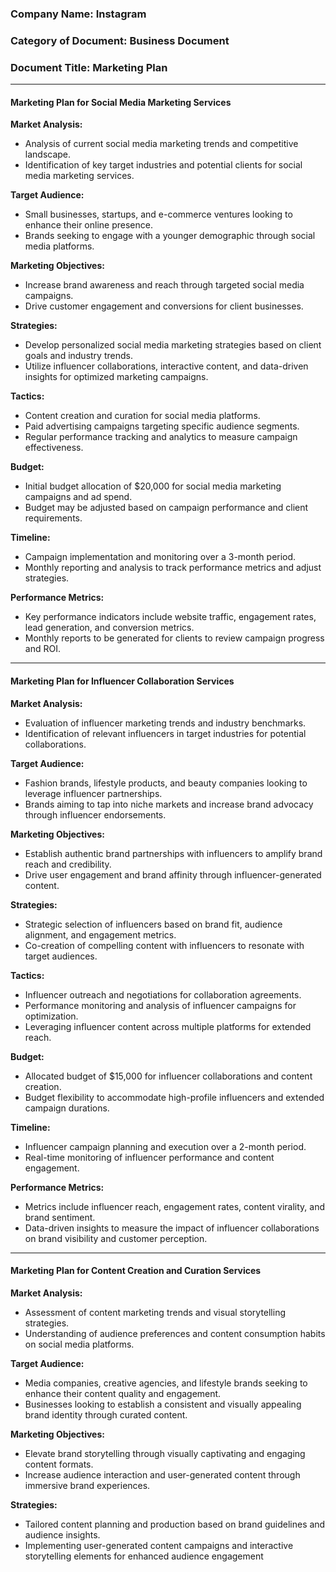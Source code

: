 
### Company Name: Instagram
### Category of Document: Business Document
### Document Title: Marketing Plan

---

#### **Marketing Plan for Social Media Marketing Services**

**Market Analysis:**
- Analysis of current social media marketing trends and competitive landscape.
- Identification of key target industries and potential clients for social media marketing services.

**Target Audience:**
- Small businesses, startups, and e-commerce ventures looking to enhance their online presence.
- Brands seeking to engage with a younger demographic through social media platforms.

**Marketing Objectives:**
- Increase brand awareness and reach through targeted social media campaigns.
- Drive customer engagement and conversions for client businesses.

**Strategies:**
- Develop personalized social media marketing strategies based on client goals and industry trends.
- Utilize influencer collaborations, interactive content, and data-driven insights for optimized marketing campaigns.

**Tactics:**
- Content creation and curation for social media platforms.
- Paid advertising campaigns targeting specific audience segments.
- Regular performance tracking and analytics to measure campaign effectiveness.

**Budget:**
- Initial budget allocation of $20,000 for social media marketing campaigns and ad spend.
- Budget may be adjusted based on campaign performance and client requirements.

**Timeline:**
- Campaign implementation and monitoring over a 3-month period.
- Monthly reporting and analysis to track performance metrics and adjust strategies.

**Performance Metrics:**
- Key performance indicators include website traffic, engagement rates, lead generation, and conversion metrics.
- Monthly reports to be generated for clients to review campaign progress and ROI.

---

#### **Marketing Plan for Influencer Collaboration Services**

**Market Analysis:**
- Evaluation of influencer marketing trends and industry benchmarks.
- Identification of relevant influencers in target industries for potential collaborations.

**Target Audience:**
- Fashion brands, lifestyle products, and beauty companies looking to leverage influencer partnerships.
- Brands aiming to tap into niche markets and increase brand advocacy through influencer endorsements.

**Marketing Objectives:**
- Establish authentic brand partnerships with influencers to amplify brand reach and credibility.
- Drive user engagement and brand affinity through influencer-generated content.

**Strategies:**
- Strategic selection of influencers based on brand fit, audience alignment, and engagement metrics.
- Co-creation of compelling content with influencers to resonate with target audiences.

**Tactics:**
- Influencer outreach and negotiations for collaboration agreements.
- Performance monitoring and analysis of influencer campaigns for optimization.
- Leveraging influencer content across multiple platforms for extended reach.

**Budget:**
- Allocated budget of $15,000 for influencer collaborations and content creation.
- Budget flexibility to accommodate high-profile influencers and extended campaign durations.

**Timeline:**
- Influencer campaign planning and execution over a 2-month period.
- Real-time monitoring of influencer performance and content engagement.

**Performance Metrics:**
- Metrics include influencer reach, engagement rates, content virality, and brand sentiment.
- Data-driven insights to measure the impact of influencer collaborations on brand visibility and customer perception.

---

#### **Marketing Plan for Content Creation and Curation Services**

**Market Analysis:**
- Assessment of content marketing trends and visual storytelling strategies.
- Understanding of audience preferences and content consumption habits on social media platforms.

**Target Audience:**
- Media companies, creative agencies, and lifestyle brands seeking to enhance their content quality and engagement.
- Businesses looking to establish a consistent and visually appealing brand identity through curated content.

**Marketing Objectives:**
- Elevate brand storytelling through visually captivating and engaging content formats.
- Increase audience interaction and user-generated content through immersive brand experiences.

**Strategies:**
- Tailored content planning and production based on brand guidelines and audience insights.
- Implementing user-generated content campaigns and interactive storytelling elements for enhanced audience engagement